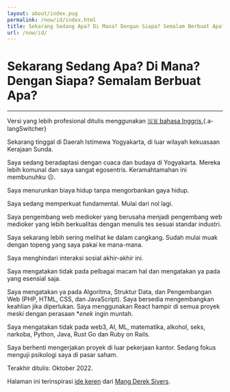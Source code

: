 ```yaml
---
layout: about/index.pug
permalink: /now/id/index.html
title: Sekarang Sedang Apa? Di Mana? Dengan Siapa? Semalam Berbuat Apa?
url: /now/id/
---
```


# Sekarang Sedang Apa? Di Mana? Dengan Siapa? Semalam Berbuat Apa?
-----------------------------------------------------------------

Versi yang lebih profesional ditulis menggunakan [🇬🇧 bahasa Inggris.](/now/){.a-langSwitcher}

Sekarang tinggal di Daerah Istimewa Yogyakarta, di luar wilayah
kekuasaan Kerajaan Sunda.

Saya sedang beradaptasi dengan cuaca dan budaya di Yogyakarta. Mereka lebih komunal dan saya sangat egosentris. Keramahtamahan ini membunuhku ☹.

Saya menurunkan biaya hidup tanpa mengorbankan gaya hidup.

Saya sedang memperkuat fundamental. Mulai dari nol lagi.

Saya pengembang web medioker yang berusaha menjadi pengembang web medioker yang lebih berkualitas dengan menulis tes sesuai standar industri.

Saya sekarang lebih sering melihat ke dalam cangkang. Sudah mulai muak dengan topeng yang saya pakai ke mana-mana.

Saya menghindari interaksi sosial akhir-akhir ini. 

Saya mengatakan tidak pada pelbagai macam hal dan mengatakan ya pada yang esensial saja.

Saya mengatakan ya pada Algoritma, Struktur Data, dan Pengembangan Web (PHP, HTML, CSS, dan JavaScript). Saya bersedia mengembangkan keahlian jika diperlukan. Saya menggunakan React hampir di semua proyek meski dengan perasaan **enek* ingin muntah.

Saya mengatakan tidak pada web3, AI, ML, matematika, alkohol, seks, narkoba, Python, Java, Rust Go dan Ruby on Rails.

Saya berhenti mengerjakan proyek di luar pekerjaan kantor. Sedang fokus menguji psikologi saya di pasar saham.

Terakhir ditulis: Oktober 2022.

Halaman ini terinspirasi [ide keren](https://sive.rs/now/) dari [Mang Derek Sivers](https://sive.rs).
